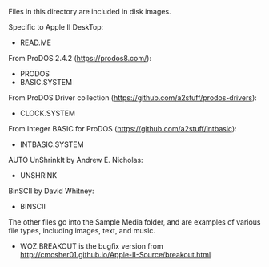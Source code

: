 Files in this directory are included in disk images.

Specific to Apple II DeskTop:
* READ.ME

From ProDOS 2.4.2 (https://prodos8.com/):
* PRODOS
* BASIC.SYSTEM

From ProDOS Driver collection (https://github.com/a2stuff/prodos-drivers):
* CLOCK.SYSTEM

From Integer BASIC for ProDOS (https://github.com/a2stuff/intbasic):
* INTBASIC.SYSTEM

AUTO UnShrinkIt by Andrew E. Nicholas:
* UNSHRINK

BinSCII by David Whitney:
* BINSCII

The other files go into the Sample Media folder, and are examples of various file types, including images, text, and music.

* WOZ.BREAKOUT is the bugfix version from http://cmosher01.github.io/Apple-II-Source/breakout.html
